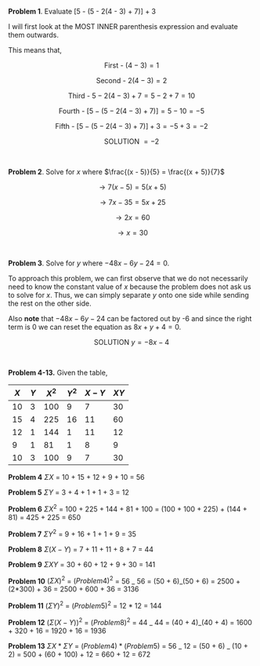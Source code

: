 **Problem 1**. Evaluate [5 - (5 - 2(4 - 3) + 7)] + 3

I will first look at the MOST INNER parenthesis expression and evaluate them outwards.

This means that,

$$
    \text {First - } (4-3) = 1
$$

$$
    \text {Second - } 2(4-3) = 2
$$

$$
    \text {Third - } 5 - 2(4-3) + 7 = 5 - 2 + 7 = 10
$$

$$
    \text {Fourth - } [5 - (5 - 2(4-3) + 7)] = 5 - 10 = -5
$$

$$
    \text {Fifth - } [5 - (5 - 2(4-3) + 7)] + 3 = -5 + 3 = -2
$$

$$
    \text {SOLUTION } = -2
$$

<br />

**Problem 2**. Solve for $x$ where $\frac{(x - 5)}{5} = \frac{(x + 5)}{7}$

$$
 \rightarrow   7(x - 5) = 5(x + 5)
$$

$$
\rightarrow 7x - 35 = 5x + 25
$$

$$
\rightarrow 2x = 60
$$

$$
\rightarrow x = 30
$$

<br />

**Problem 3**. Solve for $y$ where $-48x - 6y - 24 = 0$.

To approach this problem, we can first observe that we do not necessarily need to know the constant value of $x$ because the problem does not ask us to solve for $x$. Thus, we can simply separate $y$ onto one side while sending the rest on the other side.

Also **note** that $-48x - 6y - 24$ can be factored out by -6 and since the right term is 0 we can reset the equation as $8x + y + 4 = 0$.

$$
   \text{SOLUTION } y = -8x - 4
$$

<br />

**Problem 4-13.** Given the table,

| $X$ | $Y$ | $X^2$ | $Y^2$ | $X-Y$ | $XY$ |
| --- | --- | ----- | ----- | ----- | ---- |
| 10  | 3   | 100   | 9     | 7     | 30   |
| 15  | 4   | 225   | 16    | 11    | 60   |
| 12  | 1   | 144   | 1     | 11    | 12   |
| 9   | 1   | 81    | 1     | 8     | 9    |
| 10  | 3   | 100   | 9     | 7     | 30   |

**Problem 4** $\Sigma X$ = 10 + 15 + 12 + 9 + 10 = 56

**Problem 5** $\Sigma Y$ = 3 + 4 + 1 + 1 + 3 = 12

**Problem 6** $\Sigma X^2$ = 100 + 225 + 144 + 81 + 100 = (100 + 100 + 225) + (144 + 81) = 425 + 225 = 650

**Problem 7** $\Sigma Y^2$ = 9 + 16 + 1 + 1 + 9 = 35

**Problem 8** $\Sigma (X - Y)$ = 7 + 11 + 11 + 8 + 7 = 44

**Problem 9** $\Sigma XY$ = 30 + 60 + 12 + 9 + 30 = 141

**Problem 10** $(\Sigma X)^2$ = $(Problem 4)^2$ = 56 _ 56 = (50 + 6)_(50 + 6) = 2500 + (2\*300) + 36 = 2500 + 600 + 36 = 3136

**Problem 11** $(\Sigma Y)^2$ = $(Problem 5)^2$ = 12 \* 12 = 144

**Problem 12** $(\Sigma (X-Y))^2$ = $(Problem 8)^2$ = 44 _ 44 = (40 + 4)_(40 + 4) = 1600 + 320 + 16 = 1920 + 16 = 1936

**Problem 13** $\Sigma X *\Sigma Y$ = $(Problem4) * (Problem5)$ = 56 _ 12 = (50 + 6) _ (10 + 2) = 500 + (60 + 100) + 12 = 660 + 12 = 672
